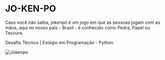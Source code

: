 # JO-KEN-PO

 Caso você não saiba, jokenpô é um jogo em que as pessoas jogam com as mãos, aqui no nosso país - Brasil - é conhecido como Pedra, Papel ou Tesoura.

 Desafio Técnico | Estágio em Programação - Python

![Jokenpo](https://lh6.googleusercontent.com/-VeRjqu2Eodw/TYNcdLIevAI/AAAAAAAABj4/H5iMFQlMR_w/s1600/pedra_papel_tesoura.jpg)
